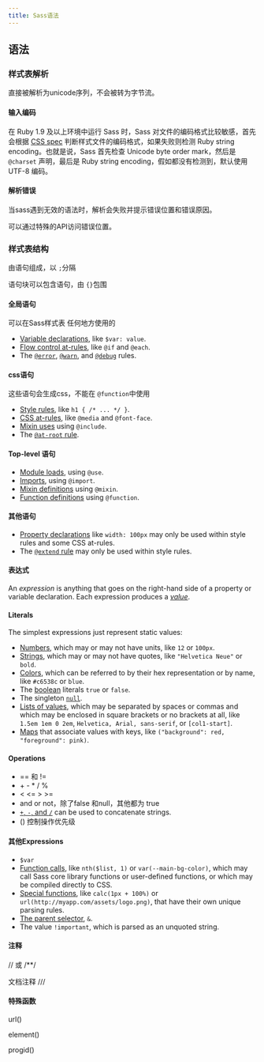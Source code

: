 ```yaml
---
title: Sass语法
---
```


## 语法

### 样式表解析

直接被解析为unicode序列，不会被转为字节流。

#### 输入编码

在 Ruby 1.9 及以上环境中运行 Sass 时，Sass 对文件的编码格式比较敏感，首先会根据 [CSS spec](http://www.w3.org/TR/2013/WD-css-syntax-3-20130919/#determine-the-fallback-encoding) 判断样式文件的编码格式，如果失败则检测 Ruby string encoding。也就是说，Sass 首先检查 Unicode byte order mark，然后是 `@charset` 声明，最后是 Ruby string encoding，假如都没有检测到，默认使用 UTF-8 编码。

#### 解析错误

当sass遇到无效的语法时，解析会失败并提示错误位置和错误原因。

可以通过特殊的API访问错误位置。

### 样式表结构

由语句组成，以 `;`分隔

语句块可以包含语句，由 `{}`包围

#### 全局语句

可以在Sass样式表 任何地方使用的

- [Variable declarations](https://sass-lang.com/documentation/variables), like `$var: value`.
- [Flow control at-rules](https://sass-lang.com/documentation/at-rules/control), like `@if` and `@each`.
- The [`@error`](https://sass-lang.com/documentation/at-rules/error), [`@warn`](https://sass-lang.com/documentation/at-rules/warn), and [`@debug`](https://sass-lang.com/documentation/at-rules/debug) rules.

#### css语句

这些语句会生成css，不能在 `@function`中使用

- [Style rules](https://sass-lang.com/documentation/style-rules), like `h1 { /* ... */ }`.
- [CSS at-rules](https://sass-lang.com/documentation/at-rules/css), like `@media` and `@font-face`.
- [Mixin uses](https://sass-lang.com/documentation/at-rules/mixin) using `@include`.
- The [`@at-root` rule](https://sass-lang.com/documentation/at-rules/at-root).

#### Top-level 语句

- [Module loads](https://sass-lang.com/documentation/at-rules/use), using `@use`.
- [Imports](https://sass-lang.com/documentation/at-rules/import), using `@import`.
- [Mixin definitions](https://sass-lang.com/documentation/at-rules/mixin) using `@mixin`.
- [Function definitions](https://sass-lang.com/documentation/at-rules/function) using `@function`.

#### 其他语句

- [Property declarations](https://sass-lang.com/documentation/style-rules/declarations) like `width: 100px` may only be used within style rules and some CSS at-rules.
- The [`@extend` rule](https://sass-lang.com/documentation/at-rules/extend) may only be used within style rules.



#### 表达式

An *expression* is anything that goes on the right-hand side of a property or variable declaration. Each expression produces a *[value](https://sass-lang.com/documentation/values)*. 

#### Literals

The simplest expressions just represent static values:

- [Numbers](https://sass-lang.com/documentation/values/numbers), which may or may not have units, like `12` or `100px`.
- [Strings](https://sass-lang.com/documentation/values/strings), which may or may not have quotes, like `"Helvetica Neue"` or `bold`.
- [Colors](https://sass-lang.com/documentation/values/colors), which can be referred to by their hex representation or by name, like `#c6538c` or `blue`.
- The [boolean](https://sass-lang.com/documentation/values/booleans) literals `true` or `false`.
- The singleton [`null`](https://sass-lang.com/documentation/values/null).
- [Lists of values](https://sass-lang.com/documentation/values/lists), which may be separated by spaces or commas and which may be enclosed in square brackets or no brackets at all, like `1.5em 1em 0 2em`, `Helvetica, Arial, sans-serif`, or `[col1-start]`.
- [Maps](https://sass-lang.com/documentation/values/maps) that associate values with keys, like `("background": red, "foreground": pink)`.

#### Operations

- == 和 !=
- \+ \- \* /  %
- < <= > >=
- and or not，除了false 和null，其他都为 true
- [`+`, `-`, and `/`](https://sass-lang.com/documentation/operators/string) can be used to concatenate strings.
- () 控制操作优先级



#### 其他Expressions

- `$var`
- [Function calls](https://sass-lang.com/documentation/at-rules/function), like `nth($list, 1)` or `var(--main-bg-color)`, which may call Sass core library functions or user-defined functions, or which may be compiled directly to CSS.
- [Special functions](https://sass-lang.com/documentation/syntax/special-functions), like `calc(1px + 100%)` or `url(http://myapp.com/assets/logo.png)`, that have their own unique parsing rules.
- [The parent selector](https://sass-lang.com/documentation/style-rules/parent-selector), `&`.
- The value `!important`, which is parsed as an unquoted string.

#### 注释

// 或 /**/

文档注释 ///



#### 特殊函数

url()

element()

progid()



